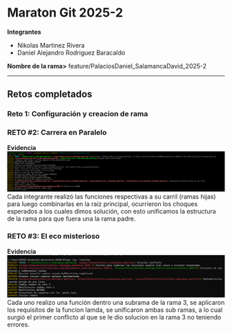 # Maraton Git 2025-2

**Integrantes**
- Nikolas Martinez Rivera
- Daniel Alejandro Rodriguez Baracaldo

**Nombre de la rama>** feature/PalaciosDaniel_SalamancaDavid_2025-2

---

## Retos completados

###  Reto 1: Configuración y creacion de rama


### RETO #2: Carrera en Paralelo
**Evidencia**
![img_1.png](img_1.png)
Cada integrante realizó las funciones respectivas a su carril (ramas hijas) para luego combinarlas en la raiz 
principal, ocurrieron los choques esperados a los cuales dimos solución, con esto unificamos la 
estructura de la rama para que fuera una la rama padre.

### RETO #3: El eco misterioso
**Evidencia**
![img_2.png](img_2.png)
Cada uno realizo una función dentro una subrama de la rama 3, se aplicaron los requisitos de la funcion lamda,
se unificaron ambas sub ramas, a lo cual surgió el primer conflicto al que se le dio solucion
en la rama 3 no teniendo errores. 

